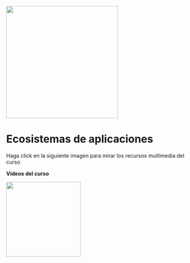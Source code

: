 <img src="https://www.icesi.edu.co/calipostalessonoras/images/logo_icesi-01.png" width="300"><br>

# Ecosistemas de aplicaciones

Haga click en la siguiente imagen para mirar los recursos multimedia del curso

<b>Videos del curso</b><br>

<a href="https://miro.com/app/board/o9J_lWAiZXE=/" target="_blank"><img src="https://play-lh.googleusercontent.com/RqnvN1nWlvVA86skGSCt1u-ghdDvjSB1SmKinTtmwRxEQpPYNxDqyzUfr53jd5bB3yY" width="200"></a>

<br>


